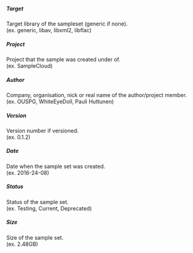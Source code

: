 ##### Target
Target library of the sampleset (generic if none).  
(ex. generic, libav, libxml2, libflac)

##### Project
Project that the sample was created under of.  
(ex. SampleCloud)

##### Author
Company, organisation, nick or real name of the author/project member.  
(ex. OUSPG, WhiteEyeDoll, Pauli Huttunen)

##### Version
Version number if versioned.  
(ex. 0.1.2)

##### Date
Date when the sample set was created.  
(ex. 2016-24-08)

##### Status
Status of the sample set.  
(ex. Testing, Current, Deprecated)

##### Size
Size of the sample set.  
(ex. 2.48GB)
